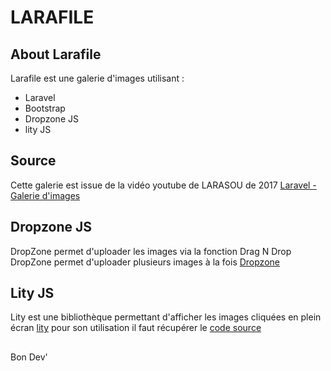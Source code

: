 # LARAFILE

## About Larafile

Larafile est une galerie d'images utilisant : 
- Laravel
- Bootstrap
- Dropzone JS
- lity JS
## Source

Cette galerie est issue de la vidéo youtube de LARASOU de 2017
[Laravel - Galerie d'images](https://www.youtube.com/watch?v=sSHCKFYeUEU)

## Dropzone JS

DropZone permet d'uploader les images via la fonction Drag N Drop 
DropZone permet d'uploader plusieurs images à la fois
[Dropzone](https://www.dropzone.dev/)

## Lity JS

Lity est une bibliothèque permettant d'afficher les images cliquées en plein écran
[lity](https://sorgalla.com/lity/)
pour son utilisation il faut récupérer le [code source](https://github.com/jsor/lity/releases/tag/v2.4.1)

## 
Bon Dev'
